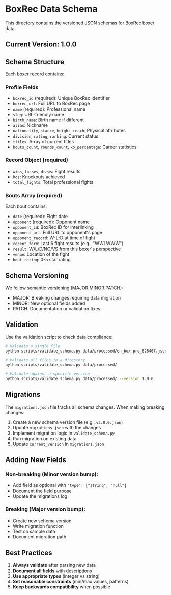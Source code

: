 # BoxRec Data Schema

This directory contains the versioned JSON schemas for BoxRec boxer data.

## Current Version: 1.0.0

## Schema Structure

Each boxer record contains:

### Profile Fields
- `boxrec_id` (required): Unique BoxRec identifier
- `boxrec_url`: Full URL to BoxRec page
- `name` (required): Professional name
- `slug`: URL-friendly name
- `birth_name`: Birth name if different
- `alias`: Nickname
- `nationality`, `stance`, `height`, `reach`: Physical attributes
- `division`, `rating`, `ranking`: Current status
- `titles`: Array of current titles
- `bouts_count`, `rounds_count`, `ko_percentage`: Career statistics

### Record Object (required)
- `wins`, `losses`, `draws`: Fight results
- `kos`: Knockouts achieved
- `total_fights`: Total professional fights

### Bouts Array (required)
Each bout contains:
- `date` (required): Fight date
- `opponent` (required): Opponent name
- `opponent_id`: BoxRec ID for interlinking
- `opponent_url`: Full URL to opponent's page
- `opponent_record`: W-L-D at time of fight
- `recent_form`: Last 6 fight results (e.g., "WWLWWW")
- `result`: W/L/D/NC/VS from this boxer's perspective
- `venue`: Location of the fight
- `bout_rating`: 0-5 star rating

## Schema Versioning

We follow semantic versioning (MAJOR.MINOR.PATCH):
- MAJOR: Breaking changes requiring data migration
- MINOR: New optional fields added
- PATCH: Documentation or validation fixes

## Validation

Use the validation script to check data compliance:

```bash
# Validate a single file
python scripts/validate_schema.py data/processed/en_box-pro_628407.json

# Validate all files in a directory
python scripts/validate_schema.py data/processed/

# Validate against a specific version
python scripts/validate_schema.py data/processed/ --version 1.0.0
```

## Migrations

The `migrations.json` file tracks all schema changes. When making breaking changes:

1. Create a new schema version file (e.g., `v2.0.0.json`)
2. Update `migrations.json` with the changes
3. Implement migration logic in `validate_schema.py`
4. Run migration on existing data
5. Update `current_version` in `migrations.json`

## Adding New Fields

### Non-breaking (Minor version bump):
- Add field as optional with `"type": ["string", "null"]`
- Document the field purpose
- Update the migrations log

### Breaking (Major version bump):
- Create new schema version
- Write migration function
- Test on sample data
- Document migration path

## Best Practices

1. **Always validate** after parsing new data
2. **Document all fields** with descriptions
3. **Use appropriate types** (integer vs string)
4. **Set reasonable constraints** (min/max values, patterns)
5. **Keep backwards compatibility** when possible